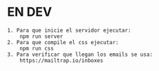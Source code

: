 # EN DEV
    1. Para que inicie el servidor ejecutar:
        npm run server
    2. Para que compile el css ejecutar:
        npm run css
    3. Para verificar que llegan los emails se usa:
        https://mailtrap.io/inboxes

